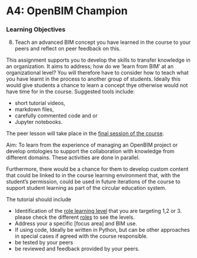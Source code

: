# A4: OpenBIM Champion
### Learning Objectives
8. Teach an advanced BIM concept you have learned in the course to your peers and reflect on peer feedback on this.
   
This assignment supports you to develop the skills to transfer knowledge in an organization. It aims to address; how do we ‘learn from BIM’ at an organizational level? You will therefore have to consider how to teach what you have learnt in the process to another group of students. Ideally this would give students a chance to learn a concept thye otherwise would not have time for in the course. Suggested tools include:
* short tutorial videos,
* markdown files,
* carefully commented code and or
* Jupyter notebooks.

The peer lesson will take place in the [final session of the course].

Aim: To learn from the experience of managing an OpenBIM project or develop ontologies to support the collaboration with knowledge from different domains. These activities are done in parallel. 

Furthermore, there would be a chance for them to develop custom content that could be linked to in the course learning environment that, with the student’s permission, could be used in future iterations of the course to support student learning as part of the circular education system.

The tutorial should include
* Identification of the [role learning level] that you are targeting 1,2 or 3. please check the different [roles] to see the levels.
* Address your a specific [focus area] and BIM use.
* If using code, Ideally be written in Python, but can be other approaches in special cases if agreed with the course responsible.
* be tested by your peers
* be reviewed and feedback provided by your peers.

[roles]: /41934/Roles
[role learning level]: /41934/Roles
[final session of the course]: /41934/Schedule/13
